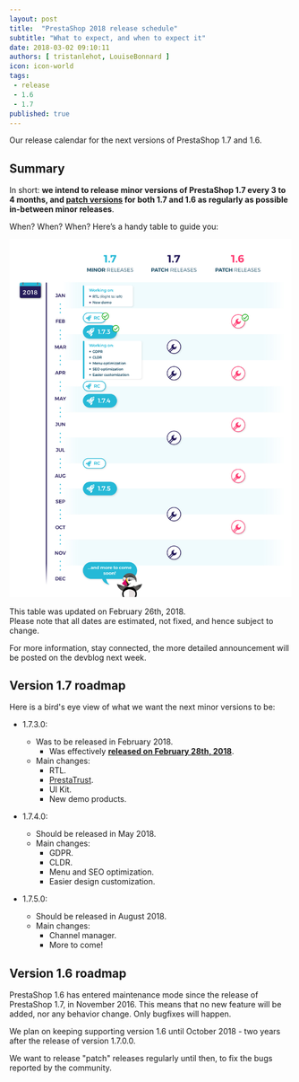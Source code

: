 ```yaml
---
layout: post
title:  "PrestaShop 2018 release schedule"
subtitle: "What to expect, and when to expect it"
date: 2018-03-02 09:10:11
authors: [ tristanlehot, LouiseBonnard ]
icon: icon-world
tags:
 - release
 - 1.6
 - 1.7
published: true
---
```


Our release calendar for the next versions of PrestaShop 1.7 and 1.6.


## Summary

In short: **we intend to release minor versions of PrestaShop 1.7 every 3 to 4 months, and [patch versions](http://build.prestashop.com/news/a-more-semantic-versioning-scheme/#semwhat) for both 1.7 and 1.6 as regularly as possible in-between minor releases**.

When? When? When? Here’s a handy table to guide you:

![Prestashop 2018 release schedule](/assets/images/2018/03/Roadmap_2018.jpg)

This table was updated on February 26th, 2018.<br/>
Please note that all dates are estimated, not fixed, and hence subject to change.

For more information, stay connected, the more detailed announcement will be posted on the devblog next week.


## Version 1.7 roadmap

Here is a bird's eye view of what we want the next minor versions to be:

* 1.7.3.0:
  * Was to be released in February 2018.
    * Was effectively **[released on February 28th, 2018](http://build.prestashop.com/news/prestashop-1-7-3-0-available/)**.
  * Main changes:
    * RTL.
    * [PrestaTrust](https://www.prestashop.com/en/prestatrust).
    * UI Kit.
    * New demo products.


* 1.7.4.0:
  * Should be released in May 2018.
  * Main changes:
    * GDPR.
    * CLDR.
    * Menu and SEO optimization.
    * Easier design customization.

* 1.7.5.0:
  * Should be released in August 2018.
  * Main changes:
    * Channel manager.
    * More to come!


## Version 1.6 roadmap

PrestaShop 1.6 has entered maintenance mode since the release of PrestaShop 1.7, in November 2016. This means that no new feature will be added, nor any behavior change. Only bugfixes will happen.

We plan on keeping supporting version 1.6 until October 2018 - two years after the release of version 1.7.0.0.

We want to release "patch" releases regularly until then, to fix the bugs reported by the community.
